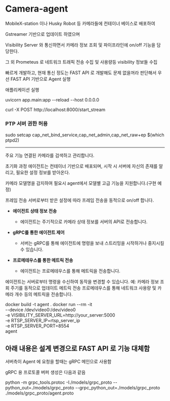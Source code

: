 # Camera-agent

MobileX-station 이나 Husky Robot 등 카메라들에 컨테이너 베이스로 배포하여 

Gstreamer 기반으로 업데이트 하였으며

Visibility Server 와 통신하면서 카메라 정보 조회 및 파이프라인에 on/off 기능을 담당한다.

그 외 Prometeus 로 네트워크 트래픽 전송 수집 및 사용량등 visibility 정보들 수집

빠르게 개발하고, 현재 통신 정도는 FAST API 로 개발해도 문제 없을꺼라 판단해서 우선 FAST API 기반으로 Agent 실행


애플리케이션 실행

uvicorn app.main:app --reload --host 0.0.0.0

curl -X POST http://localhost:8000/start_stream

### PTP 서버 권한 허용

sudo setcap cap_net_bind_service,cap_net_admin,cap_net_raw+ep $(which ptpd2)

---

주요 기능
연결된 카메라를 검색하고 관리합니다.

초기화 과정
에이전트는 컨테이너 기반으로 배포되며, 시작 시 서버에 자신의 존재를 알리고, 필요한 설정 정보를 받아온다.


카메라 모델명을 감지하여 필요시 agent에서 모델별 고급 기능을 지원합니다.(구현 예정)


프레임 전송
서버로부터 받은 설정에 따라 프레임 전송을 동적으로 on/off 합니다.

- **에이전트 상태 정보 전송**
  - 에이전트는 주기적으로 카메라 상태 정보를 서버의 API로 전송합니다.

- **gRPC를 통한 에이전트 제어**
  - 서버는 gRPC를 통해 에이전트에 명령을 보내 스트리밍을 시작하거나 중지시킬 수 있습니다.

- **프로메테우스를 통한 메트릭 전송**
  - 에이전트는 프로메테우스를 통해 메트릭을 전송합니다.



에이전트는 서버로부터 명령을 수신하여 동작을 변경할 수 있습니다.
예: 카메라 정보 조회 주기를 동적으로 업데이트
메트릭 전송
프로메테우스를 통해 네트워크 사용량 및 카메라 개수 등의 메트릭을 전송합니다.


docker build -t agent .
docker run --rm -it \
    --device /dev/video0:/dev/video0 \
    -e VISIBILITY_SERVER_URL=http://your_server:5000 \
    -e RTSP_SERVER_IP=rtsp_server_ip \
    -e RTSP_SERVER_PORT=8554 \
    agent



아래 내용은 설계 변경으로 FAST API 로 기능 대체함
--------------------------------------------
서버측이 Agent 에 요청을 할때는 gRPC 메인으로 사용함 

gRPC 용 프로토콜 버퍼 생성은 다음과 같음

python -m grpc_tools.protoc -I./models/grpc_proto --python_out=./models/grpc_proto --grpc_python_out=./models/grpc_proto ./models/grpc_proto/agent.proto

